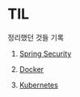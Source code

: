 # TIL

정리했던 것들 기록

1. [Spring Security](Spring/Spring-Security.md)  

2. [Docker](Docker/Docker-Concept.md)

3. [Kubernetes](Kubernetes/Intro.md)